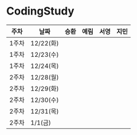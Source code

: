 # CodingStudy


|주차|날짜|승환|예림|서영|지민|
|--------|--------|-------|-------|-------|-------|
|1주차|12/22(화)|
|1주차|12/23(수)|
|1주차|12/24(목)|
|2주차|12/28(월)|
|2주차|12/29(화)|
|2주차|12/30(수)|
|2주차|12/31(목)|
|2주차|1/1(금)|
